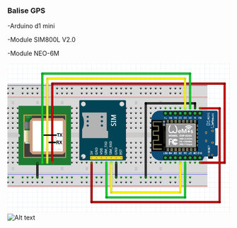 ### Balise GPS

-Arduino d1 mini

-Module SIM800L V2.0

-Module NEO-6M

![Alt text](img/branchement.PNG?raw=true "branchement")
![Alt text](img/branchement.jpg?raw=true "branchement")
